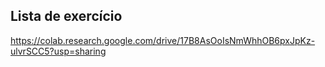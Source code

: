 ## Lista de exercício 

<a href="https://colab.research.google.com/drive/17B8AsOoIsNmWhhOB6pxJpKz-ulvrSCC5?usp=sharing" target="_blank">https://colab.research.google.com/drive/17B8AsOoIsNmWhhOB6pxJpKz-ulvrSCC5?usp=sharing</a>